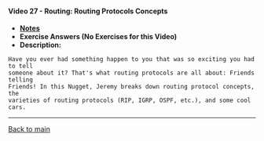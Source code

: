 #### Video 27 - Routing: Routing Protocols Concepts

- **[Notes](notes.md)**
- **Exercise Answers (No Exercises for this Video)**
- **Description:**

```
Have you ever had something happen to you that was so exciting you had to tell 
someone about it? That's what routing protocols are all about: Friends telling 
Friends! In this Nugget, Jeremy breaks down routing protocol concepts, the 
varieties of routing protocols (RIP, IGRP, OSPF, etc.), and some cool cars.
```

---
 
[Back to main](https://github.com/rot0xd/CBTNuggets/blob/master/CCNA/ICND-1/README.md)

